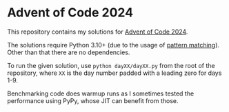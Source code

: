 # Advent of Code 2024

This repository contains my solutions for [Advent of Code 2024](https://adventofcode.com/2024).

The solutions require Python 3.10+ (due to the usage of
[pattern matching](https://peps.python.org/pep-0634/)). Other than that there are no dependencies.

To run the given solution, use `python dayXX/dayXX.py` from the root of the repository, where `XX`
is the day number padded with a leading zero for days 1-9.

Benchmarking code does warmup runs as I sometimes tested the performance using PyPy, whose JIT can
benefit from those.

